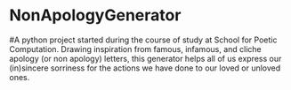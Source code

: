 # NonApologyGenerator

#A python project started during the course of study at School for Poetic Computation. Drawing inspiration from famous, infamous, and cliche apology (or non apology) letters, this generator helps all of us express our (in)sincere sorriness for the actions we have done to our loved or unloved ones.
